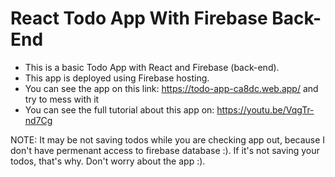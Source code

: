 # React Todo App With Firebase Back-End
* This is a basic Todo App with React and Firebase (back-end).
* This app is deployed using Firebase hosting.
* You can see the app on this link: https://todo-app-ca8dc.web.app/ and try to mess with it
* You can see the full tutorial about this app on: https://youtu.be/VqgTr-nd7Cg

NOTE: It may be not saving todos while you are checking app out, because I don't have permenant access to firebase database :).
If it's not saving your todos, that's why. Don't worry about the app :).
